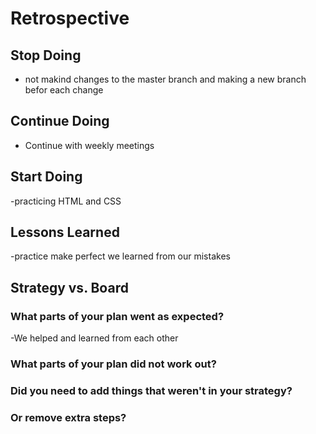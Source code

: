 # Retrospective

## Stop Doing

- not makind changes to the master branch and making a new branch befor each
  change

## Continue Doing

- Continue with weekly meetings

## Start Doing

-practicing HTML and CSS

## Lessons Learned

-practice make perfect we learned from our mistakes

## Strategy vs. Board

### What parts of your plan went as expected?

-We helped and learned from each other

### What parts of your plan did not work out?

### Did you need to add things that weren't in your strategy?

### Or remove extra steps?

